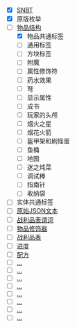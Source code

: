 - [x] [SNBT](https://wiki.biligame.com/mc/NBT%E6%A0%BC%E5%BC%8F#%E6%A0%87%E7%AD%BE%E7%9A%84%E5%AE%9A%E4%B9%89)
- [x] 原版枚举
- [ ] [物品结构](https://wiki.biligame.com/mc/Player.dat%E6%A0%BC%E5%BC%8F#%E7%89%A9%E5%93%81%E7%BB%93%E6%9E%84)
  - [x] 物品共通标签
  - [ ] 通用标签
  - [ ] 方块标签
  - [ ] 附魔
  - [ ] 属性修饰符
  - [ ] 药水效果
  - [ ] 弩
  - [ ] 显示属性
  - [ ] 成书
  - [ ] 玩家的头颅
  - [ ] 烟火之星
  - [ ] 烟花火箭
  - [ ] 盔甲架和刷怪蛋
  - [ ] 鱼桶
  - [ ] 地图
  - [ ] 迷之炖菜
  - [ ] 调试棒
  - [ ] 指南针
  - [ ] 收纳袋
- [ ] 实体共通标签
- [ ] [原始JSON文本](https://wiki.biligame.com/mc/%E5%8E%9F%E5%A7%8BJSON%E6%96%87%E6%9C%AC%E6%A0%BC%E5%BC%8F)
- [ ] [战利品表谓词](https://wiki.biligame.com/mc/%E6%88%98%E5%88%A9%E5%93%81%E8%A1%A8%E8%B0%93%E8%AF%8D)
- [ ] [物品修饰器](https://wiki.biligame.com/mc/%E7%89%A9%E5%93%81%E4%BF%AE%E9%A5%B0%E5%99%A8)
- [ ] [战利品表](https://wiki.biligame.com/mc/%E6%88%98%E5%88%A9%E5%93%81%E8%A1%A8)
- [ ] [进度](https://wiki.biligame.com/mc/%E8%BF%9B%E5%BA%A6/JSON%E6%A0%BC%E5%BC%8F)
- [ ] [配方](https://wiki.biligame.com/mc/%E9%85%8D%E6%96%B9)
- [ ] [...](TODO.md)
- [ ] [...](TODO.md)
- [ ] [...](TODO.md)
- [ ] [...](TODO.md)
- [ ] [...](TODO.md)
- [ ] [...](TODO.md)
- [ ] [...](TODO.md)
- [ ] [...](TODO.md)